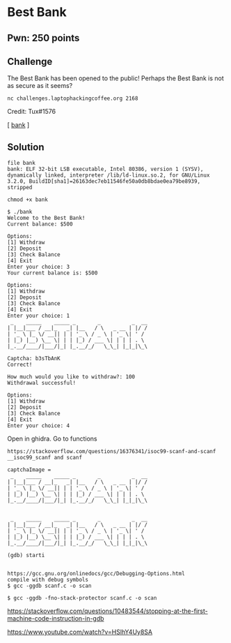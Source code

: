 # Best Bank

## Pwn: 250 points

## Challenge

The Best Bank has been opened to the public! Perhaps the Best Bank is not as secure as it seems?

`nc challenges.laptophackingcoffee.org 2168`

Credit: Tux#1576

[ [bank](bank) ]

## Solution

```
file bank
bank: ELF 32-bit LSB executable, Intel 80386, version 1 (SYSV), dynamically linked, interpreter /lib/ld-linux.so.2, for GNU/Linux 3.2.0, BuildID[sha1]=26163dec7eb11546fe50a0db8bdae0ea79be8939, stripped

chmod +x bank

$ ./bank
Welcome to the Best Bank!
Current balance: $500

Options:
[1] Withdraw
[2] Deposit
[3] Check Balance
[4] Exit
Enter your choice: 3
Your current balance is: $500

Options:
[1] Withdraw
[2] Deposit
[3] Check Balance
[4] Exit
Enter your choice: 1
 _    _____    _____ _       _          _  __
| |__|___ / __|_   _| |__   / \   _ __ | |/ /
| '_ \ |_ \/ __|| | | '_ \ / _ \ | '_ \| ' /
| |_) |__) \__ \| | | |_) / ___ \| | | | . \
|_.__/____/|___/|_| |_.__/_/   \_\_| |_|_|\_\

Captcha: b3sTbAnK
Correct!

How much would you like to withdraw?: 100
Withdrawal successful!

Options:
[1] Withdraw
[2] Deposit
[3] Check Balance
[4] Exit
Enter your choice: 4
```

Open in ghidra. Go to functions

```
https://stackoverflow.com/questions/16376341/isoc99-scanf-and-scanf
__isoc99_scanf and scanf
```

```
captchaImage = 
 _    _____    _____ _       _          _  __
| |__|___ / __|_   _| |__   / \   _ __ | |/ /
| '_ \ |_ \/ __|| | | '_ \ / _ \ | '_ \| ' /
| |_) |__) \__ \| | | |_) / ___ \| | | | . \
|_.__/____/|___/|_| |_.__/_/   \_\_| |_|_|\_\


 _    _____    _____ _       _          _  __
| |__|___ / __|_   _| |__   / \   _ __ | |/ /
| '_ \ |_ \/ __|| | | '_ \ / _ \ | '_ \| ' /
| |_) |__) \__ \| | | |_) / ___ \| | | | . \
|_.__/____/|___/|_| |_.__/_/   \_\_| |_|_|\_\
```


```
(gdb) starti


https://gcc.gnu.org/onlinedocs/gcc/Debugging-Options.html
compile with debug symbols
$ gcc -ggdb scanf.c -o scan

$ gcc -ggdb -fno-stack-protector scanf.c -o scan
```
https://stackoverflow.com/questions/10483544/stopping-at-the-first-machine-code-instruction-in-gdb

https://www.youtube.com/watch?v=HSlhY4Uy8SA

